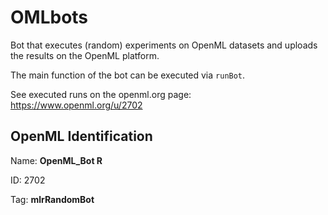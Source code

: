 # OMLbots

Bot that executes (random) experiments on OpenML datasets and uploads the results on the OpenML platform. 

The main function of the bot can be executed via `runBot`. 

See executed runs on the openml.org page: https://www.openml.org/u/2702

## OpenML Identification

Name: **OpenML_Bot R**

ID: 2702

Tag: **mlrRandomBot**
